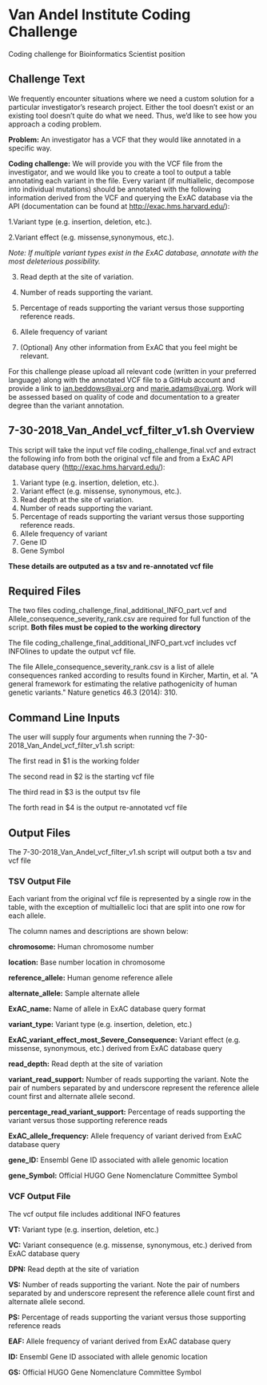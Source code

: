 # Van Andel Institute Coding Challenge

Coding challenge for Bioinformatics Scientist position

## Challenge Text

We frequently encounter situations where we need a custom solution for a particular
investigator’s research project. Either the tool doesn’t exist or an existing tool doesn’t
quite do what we need. Thus, we’d like to see how you approach a coding problem.

**Problem:** An investigator has a VCF that they would like annotated in a specific way.

**Coding challenge:** We will provide you with the VCF file from the investigator, and we
would like you to create a tool to output a table annotating each variant in the file. Every
variant (if multiallelic, decompose into individual mutations) should be annotated with
the following information derived from the VCF and querying the ExAC database via the
API (documentation can be found at http://exac.hms.harvard.edu/):

1.Variant type (e.g. insertion, deletion, etc.). 

2.Variant effect (e.g. missense,synonymous, etc.).

*Note: If multiple variant types exist in the ExAC database, annotate with the most
deleterious possibility.*

3. Read depth at the site of variation.

4. Number of reads supporting the variant.

5. Percentage of reads supporting the variant versus those supporting reference reads.

6. Allele frequency of variant

7. (Optional) Any other information from ExAC that you feel might be relevant.

For this challenge please upload all relevant code (written in your preferred language)
along with the annotated VCF file to a GitHub account and provide a link to
ian.beddows@vai.org and marie.adams@vai.org. Work will be assessed based on
quality of code and documentation to a greater degree than the variant annotation.

## 7-30-2018_Van_Andel_vcf_filter_v1.sh Overview

This script will take the input vcf file coding_challenge_final.vcf and extract the following info from
both the original vcf file and from a ExAC API database query (http://exac.hms.harvard.edu/):

1.	Variant type (e.g. insertion, deletion, etc.).
2.	Variant effect (e.g. missense, synonymous, etc.).
3. 	Read depth at the site of variation.
4. 	Number of reads supporting the variant.
5.	Percentage of reads supporting the variant versus those supporting reference reads.
6. 	Allele frequency of variant
7. 	Gene ID
8.	Gene Symbol

**These details are outputed as a tsv and re-annotated vcf file**

## Required Files

The two files coding_challenge_final_additional_INFO_part.vcf and Allele_consequence_severity_rank.csv are
required for full function of the script.  **Both files must be copied to the working directory**

The file coding_challenge_final_additional_INFO_part.vcf includes vcf INFOlines to update the output vcf file.

The file Allele_consequence_severity_rank.csv is a list of allele consequences ranked according to results
found in Kircher, Martin, et al. "A general framework for estimating the relative pathogenicity of human genetic variants." Nature genetics 46.3 (2014): 310.

## Command Line Inputs

The user will supply four arguments when running the 7-30-2018_Van_Andel_vcf_filter_v1.sh script:

The first read in $1 is the working folder

The second read in $2 is the starting vcf file

The third read in $3 is the output tsv file

The forth read in $4 is the output re-annotated vcf file

## Output Files

The 7-30-2018_Van_Andel_vcf_filter_v1.sh script will output both a tsv and vcf file

### TSV Output File

Each variant from the original vcf file is represented by a single row in the table, with the exception of multiallelic loci that are split into one row for each allele.

The column names and descriptions are shown below:

**chromosome:** Human chromosome number

**location:** Base number location in chromosome

**reference_allele:** Human genome reference allele

**alternate_allele:** Sample alternate allele

**ExAC_name:** Name of allele in ExAC database query format

**variant_type:** Variant type (e.g. insertion, deletion, etc.)

**ExAC_variant_effect_most_Severe_Consequence:** Variant effect (e.g. missense, synonymous, etc.) derived from ExAC database query

**read_depth:** Read depth at the site of variation

**variant_read_support:** Number of reads supporting the variant.  Note the pair of numbers separated by and underscore
represent the reference allele count first and alternate allele second.

**percentage_read_variant_support:** Percentage of reads supporting the variant versus those supporting reference reads

**ExAC_allele_frequency:** Allele frequency of variant derived from ExAC database query

**gene_ID:** Ensembl Gene ID associated with allele genomic location

**gene_Symbol:** Official HUGO Gene Nomenclature Committee Symbol

### VCF Output File

The vcf output file includes additional INFO features

**VT:** Variant type (e.g. insertion, deletion, etc.)

**VC:** Variant consequence (e.g. missense, synonymous, etc.) derived from ExAC database query

**DPN:** Read depth at the site of variation

**VS:** Number of reads supporting the variant.  Note the pair of numbers separated by and underscore
represent the reference allele count first and alternate allele second.

**PS:** Percentage of reads supporting the variant versus those supporting reference reads

**EAF:** Allele frequency of variant derived from ExAC database query

**ID:** Ensembl Gene ID associated with allele genomic location

**GS:** Official HUGO Gene Nomenclature Committee Symbol

